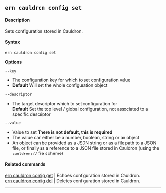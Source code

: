 ## `ern cauldron config set`

#### Description

Sets configuration stored in Cauldron.

#### Syntax

`ern cauldron config set`  

**Options**  

`--key`

* The configuration key for which to set configuration value
* **Default**  Will set the whole configuration object

`--descriptor`

* The target descriptor which to set configuration for  
**Default**  Set the top level / global configuration, not associated to a specific descriptor

`--value`

* Value to set
**There is not default, this is required**
* The value can either be a number, boolean, string or an object
* An object can be provided as a JSON string or as a file path to a JSON file, or finally as a reference to a JSON file stored in Cauldron (using the `cauldron://` file scheme)

#### Related commands

[ern cauldron config get] | Echoes configuration stored in Cauldron.  
[ern cauldron config del] | Deletes configuration stored in Cauldron.

_________
[ern cauldron config get]: ./get.md
[ern cauldron config del]: ./del.md